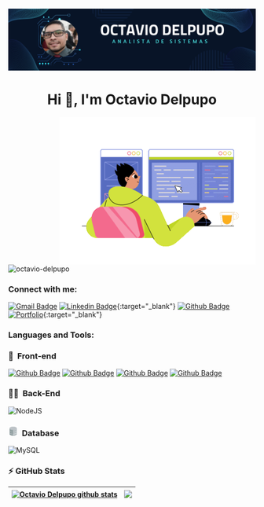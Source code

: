 ![logo](https://github.com/OctavioDelpupo/OctavioDelpupo/blob/main/img/Banner%20Octavio.png)

<h1 align="center">Hi 👋, I'm Octavio Delpupo</h1>

<img align="right" alt="coding" width="400" src="https://github.com/OctavioDelpupo/octaviodelpupo/blob/main/img/programmer-writing-code-and-pc.gif">

<p align="left"> <img src="https://komarev.com/ghpvc/?username=OctavioDelpupo-pmishra&label=Profile%20views&color=0e75b6&style=flat" alt="octavio-delpupo" /> </p>

<h3 align="left">Connect with me:</h3>

<div align="left">

[![Gmail Badge](https://img.shields.io/badge/-octavio.delpupo-c14438?style=for-the-badge&logo=Gmail&logoColor=white&link=mailto:octavio.delpupo@gmail.com)](mailto:octavio.delpupo@gmail.com)
[![Linkedin Badge](https://img.shields.io/badge/-LinkedIn-blue?style=for-the-badge&logo=Linkedin&logoColor=white&link=https://www.linkedin.com/in/WashingtonSBS/)](https://www.linkedin.com/in/octavio-delpupo/){:target="_blank"}
[![Github Badge](https://img.shields.io/badge/-Github-000?style=for-the-badge&logo=Github&logoColor=white&link=https://github.com/WashingtonSBS)](https://github.com/OctavioDelpupo)
[![Portfolio](https://img.shields.io/badge/Portfolio-%23000000.svg?style=for-the-badge&logo=firefox&logoColor=#FF7139)](https://octaviodelpupo.github.io/){:target="_blank"}
</div>

<h3 align="left">Languages and Tools:</h3>

<div align="left">

### 🎨 &nbsp;Front-end

[![Github Badge](https://img.shields.io/badge/HTML5-E34F26?style=for-the-badge&logo=html5&logoColor=white)](https://www.w3schools.com/html/default.asp)
[![Github Badge](https://img.shields.io/badge/CSS3-1572B6?style=for-the-badge&logo=css3&logoColor=white)](https://www.w3schools.com/css/default.asp)
[![Github Badge](https://img.shields.io/badge/Bootstrap-563D7C?style=for-the-badge&logo=bootstrap&logoColor=white)](https://getbootstrap.com/)
[![Github Badge](https://img.shields.io/badge/JavaScript-F7DF1E?style=for-the-badge&logo=javascript&logoColor=black)](https://www.w3schools.com/css/default.asp)

### 👩‍💻 &nbsp;Back-End

![NodeJS](https://img.shields.io/badge/node.js-6DA55F?style=for-the-badge&logo=node.js&logoColor=white)

### <img width=20 src="https://github.com/OctavioDelpupo/OctavioDelpupo/blob/main/img/Database.png" alt="Database"> &nbsp;Database

![MySQL](https://img.shields.io/badge/mysql-%2300f.svg?style=for-the-badge&logo=mysql&logoColor=white)

</div>

<h3>⚡ GitHub Stats </h3>

| <a href="https://github.com/OctavioDelpupo/github-readme-stats"><img align="center" src="https://github-readme-stats.vercel.app/api?username=OctavioDelpupo&show_icons=true&include_all_commits=true&theme=radical&hide_border=true" alt="Octavio Delpupo github stats" /></a> | <a href="https://github.com/OctavioDelpupo/github-readme-stats"><img align="center" src="https://github-readme-stats.vercel.app/api/top-langs/?username=OctavioDelpupo&layout=compact&theme=radical&hide_border=true" /></a> |
| ------------- | ------------- |

